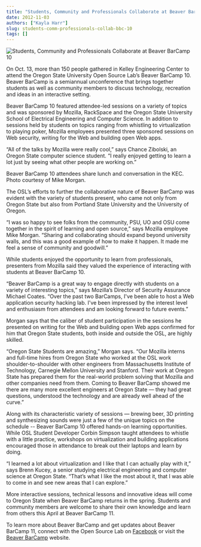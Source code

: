 ```yaml
---
title: "Students, Community and Professionals Collaborate at Beaver BarCamp 10"
date: 2012-11-03
authors: ["Kayla Harr"]
slug: students-comm-professionals-collab-bbc-10
tags: []
---
```


![Students, Community and Professionals Collaborate at Beaver BarCamp 10](/images/MikeMorganBBC10.jpg)

On Oct. 13, more than 150 people gathered in Kelley Engineering Center to attend the Oregon State University Open Source
Lab’s Beaver BarCamp 10. Beaver BarCamp is a semiannual unconference that brings together students as well as community
members to discuss technology, recreation and ideas in an interactive setting.

Beaver BarCamp 10 featured attendee-led sessions on a variety of topics and was sponsored by Mozilla, RackSpace and the
Oregon State University School of Electrical Engineering and Computer Science. In addition to sessions held by students
on topics ranging from whistling to virtualization to playing poker, Mozilla employees presented three sponsored
sessions on Web security, writing for the Web and building open Web apps.

“All of the talks by Mozilla were really cool,” says Chance Zibolski, an Oregon State computer science student. “I
really enjoyed getting to learn a lot just by seeing what other people are working on.”

Beaver BarCamp 10 attendees share lunch and conversation in the KEC. Photo courtesy of Mike Morgan.

The OSL’s efforts to further the collaborative nature of Beaver BarCamp was evident with the variety of students
present, who came not only from Oregon State but also from Portland State University and the University of Oregon.

“I was so happy to see folks from the community, PSU, UO and OSU come together in the spirit of learning and open
source,” says Mozilla employee Mike Morgan. “Sharing and collaborating should expand beyond university walls, and this
was a good example of how to make it happen. It made me feel a sense of community and goodwill.”

While students enjoyed the opportunity to learn from professionals, presenters from Mozilla said they valued the
experience of interacting with students at Beaver BarCamp 10.

“Beaver BarCamp is a great way to engage directly with students on a variety of interesting topics,” says Mozilla’s
Director of Security Assurance Michael Coates. “Over the past two BarCamps, I've been able to host a Web application
security hacking lab. I've been impressed by the interest level and enthusiasm from attendees and am looking forward to
future events.”

Morgan says that the caliber of student participation in the sessions he presented on writing for the Web and building
open Web apps confirmed for him that Oregon State students, both inside and outside the OSL, are highly skilled.

“Oregon State Students are amazing,” Morgan says. “Our Mozilla interns and full-time hires from Oregon State who worked
at the OSL work shoulder-to-shoulder with other engineers from Massachusetts Institute of Technology, Carnegie Mellon
University and Stanford. Their work at Oregon State has prepared them for the real-world problem solving that Mozilla
and other companies need from them. Coming to Beaver BarCamp showed me there are many more excellent engineers at Oregon
State — they had great questions, understood the technology and are already well ahead of the curve.”

Along with its characteristic variety of sessions — brewing beer, 3D printing and synthesizing sounds were just a few of
the unique topics on the schedule -- Beaver BarCamp 10 offered hands-on learning opportunities. While OSL Student
Developer Corbin Simpson taught attendees to whistle with a little practice, workshops on virtualization and building
applications encouraged those in attendance to break out their laptops and learn by doing.

“I learned a lot about virtualization and I like that I can actually play with it,” says Brenn Kucey, a senior studying
electrical engineering and computer science at Oregon State. “That’s what I like the most about it, that I was able to
come in and see new areas that I can explore.”

More interactive sessions, technical lessons and innovative ideas will come to Oregon State when Beaver BarCamp returns
in the spring. Students and community members are welcome to share their own knowledge and learn from others this April
at Beaver BarCamp 11.

To learn more about Beaver BarCamp and get updates about Beaver BarCamp 11, connect with the Open Source Lab on
[Facebook](http://www.facebook.com/OSUOSL) or visit the [Beaver BarCamp](http://beaverbarcamp.org/) website.
